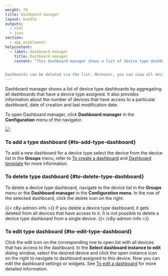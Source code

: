 ```yaml
---
weight: 70
title: Dashboard manager
layout: bundle
outputs:
  - html
  - json
section:
  - app_enablement
helpcontent:
  - label: dashboard-manager
    title: Dashboard manager
    content: "This dashboard manager shows a list of device type dashboards by aggregating all dashboards that have a device type assigned. 
    

Dashboards can be deleted via the list. Moreover, you can view all devices that have access to a particular dashboard. Dashboards can be edited by navigating to the device view."
---
```


Dashboard manager shows a list of device type dashboards by aggregating all dashboards that have a device type assigned.
It also provides information about the number of devices that have access to a particular dashboard, date of creation and last modification date.

To open Dashboard manager, click **Dashboard manager** in the **Configuration** menu of the navigator.

<img src="/images/users-guide/cockpit/dashboard-manager.png" name="Dashboard manager"/>


### To add a type dashboard {#to-add-type-dashboard}

To add a new dashboard for a device type select the device from the device list in the **Groups** menu, refer to [To create a dashboard](/cockpit/working-with-dashboards/#to-create-a-dashboard) and [Dashboard template](/cockpit/working-with-dashboards/#dashboard-template) for more information. 

### To delete type dashboard {#to-delete-type-dashboard}

To delete a device type dashboard, navigate to the device list in the **Groups** menu or the **Dashboard manager** in the **Configuration menu**. In the row of the selected dashboard, click the delete icon <i class="dlt-c8y-icon-editing-trash text-danger icon-20"></i> on the right.

{{< c8y-admon-info >}}
If you delete a device type dashboard, it gets deleted from all devices that have access to it. It is not possible to delete a device type dashboard from a single device.
{{< /c8y-admon-info >}}

### To edit type dashboard {#to-edit-type-dashboard}

Click the edit icon <i class="dlt-c8y-icon-edit1 text-primary icon-20"></i> on the corresponding row to open list with all devices that has access to the dashboard.
In the **Select dashboard instance to edit** dialog window, select the desired device and click the open instance icon <i class="dlt-c8y-icon-file-create text-primary icon-20"></i> on the right to navigate to dashboard assigned to this device. Now you can edit the dashboard settings or widgets. See [To edit a dashboard](/cockpit/working-with-dashboards/#to-edit-a-dashboard) for more detailed information.
